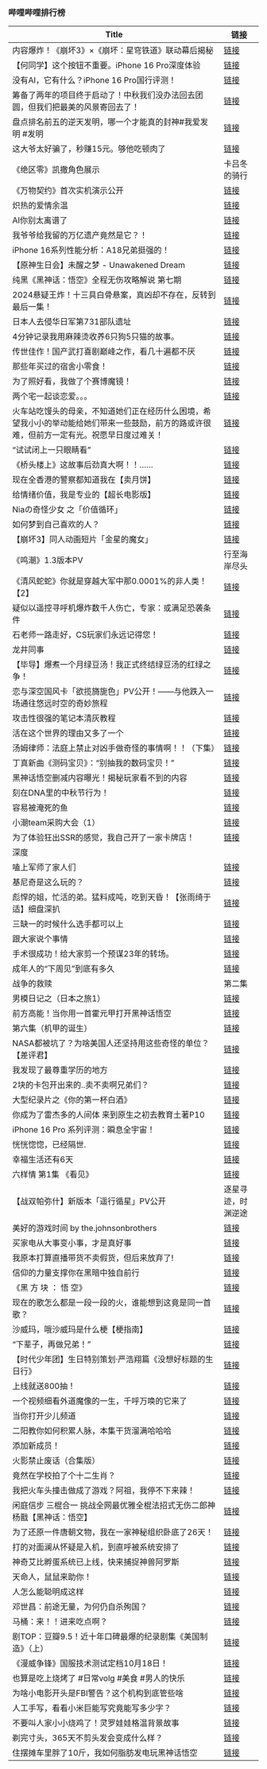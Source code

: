 ### 哔哩哔哩排行榜 
| **Title** | **链接** |
| ----- | ---- |
| 内容爆炸！《崩坏3》×《崩坏：星穹铁道》联动幕后揭秘 | [链接](https://b23.tv/BV1YUtVeREs3) |
| 【何同学】这个按钮不重要。iPhone 16 Pro深度体验 | [链接](https://b23.tv/BV1zWtjezEAL) |
| 没有AI，它有什么？iPhone 16 Pro国行评测！ | [链接](https://b23.tv/BV1yXtjeSEDZ) |
| 筹备了两年的项目终于启动了！中秋我们没办法回去团圆，但我们把最美的风景寄回去了！ | [链接](https://b23.tv/BV1SYtYeqEMT) |
| 盘点排名前五的逆天发明，哪一个才能真的封神#我爱发明 #发明 | [链接](https://b23.tv/BV1bjtoeiE7N) |
| 这大爷太好骗了，秒赚15元。够他吃顿肉了 | [链接](https://b23.tv/BV1RutLeFEwn) |
| 《绝区零》凯撒角色展示 | 卡吕冬的骑行 | [链接](https://b23.tv/BV1ektXeAEcW) |
| 《万物契约》首次实机演示公开 | [链接](https://b23.tv/BV1fwt7ekECF) |
| 炽热的爱情余温 | [链接](https://b23.tv/BV1HutWeAEvP) |
| AI你别太离谱了 | [链接](https://b23.tv/BV1RCteeUEAx) |
| 我爷爷给我留的万亿遗产竟然是它？！ | [链接](https://b23.tv/BV1G3tieJET7) |
| iPhone 16系列性能分析：A18兄弟挺强的！ | [链接](https://b23.tv/BV178tEeVEMD) |
| 【原神生日会】未醒之梦 - Unawakened Dream | [链接](https://b23.tv/BV1Xs4meLEWL) |
| 纯黑《黑神话：悟空》全程无伤攻略解说 第七期 | [链接](https://b23.tv/BV1jJtGedEkF) |
| 2024悬疑王炸！十三具白骨悬案，真凶却不存在，反转到最后一集！ | [链接](https://b23.tv/BV1SvtWe5EVg) |
| 日本人去侵华日军第731部队遗址 | [链接](https://b23.tv/BV1NktWe6ERE) |
| 4分钟记录我用麻辣烫收养6只狗5只猫的故事。 | [链接](https://b23.tv/BV1czbceMEKb) |
| 传世佳作！国产武打喜剧巅峰之作，看几十遍都不厌 | [链接](https://b23.tv/BV1pVtjejEkw) |
| 那些年买过的宿舍小零食！ | [链接](https://b23.tv/BV16QtHeREnG) |
| 为了照好看，我做了个赛博魔镜！ | [链接](https://b23.tv/BV1uutaePEyh) |
| 两个宅一起谈恋爱。。。 | [链接](https://b23.tv/BV1QbtWeEEXL) |
| 火车站吃馒头的母亲，不知道她们正在经历什么困境，希望我小小的举动能给她们带来一些鼓励，前方的路或许很难，但前方一定有光。祝愿早日度过难关！ | [链接](https://b23.tv/BV1fRtYepEhu) |
| “试试闭上一只眼睛看” | [链接](https://b23.tv/BV1MntieVEje) |
| 《桥头楼上》这故事后劲真大啊！！…… | [链接](https://b23.tv/BV1o1tLevELX) |
| 现在全香港的警察都知道我在【卖月饼】 | [链接](https://b23.tv/BV1wztQejEpL) |
| 给情绪价值，我是专业的【超长电影版】 | [链接](https://b23.tv/BV16cbceAEHz) |
| Niaの奇怪少女 之「价值循环」 | [链接](https://b23.tv/BV1fVtWebEiN) |
| 如何梦到自己喜欢的人？ | [链接](https://b23.tv/BV1fg4meRE3U) |
| 【崩坏3】同人动画短片「金星的魔女」 | [链接](https://b23.tv/BV1R849eKE8h) |
| 《鸣潮》1.3版本PV | 行至海岸尽头 | [链接](https://b23.tv/BV1SJtfeGELi) |
| 《清风蛇蛇》你就是穿越大军中那0.0001%的非人类！【2】 | [链接](https://b23.tv/BV1PRtjeEEG9) |
| 疑似以遥控寻呼机爆炸数千人伤亡，专家：或满足恐袭条件 | [链接](https://b23.tv/BV1QVtLe4EQd) |
| 石老师一路走好，CS玩家们永远记得您！ | [链接](https://b23.tv/BV1uCtjedELw) |
| 龙井同事 | [链接](https://b23.tv/BV1zEt5eNEbY) |
| 【毕导】爆煮一个月绿豆汤！我正式终结绿豆汤的红绿之争！ | [链接](https://b23.tv/BV1T9tXeREPV) |
| 恋与深空国风卡「欲揽旖旎色」PV公开！——与他跌入一场通往悠远时空的奇妙旅程 | [链接](https://b23.tv/BV1yxtoe8E5c) |
| 攻击性很强的笔记本清灰教程 | [链接](https://b23.tv/BV19mtie9ECb) |
| 活在这个世界的理由又多了一个 | [链接](https://b23.tv/BV1awtEeaEwJ) |
| 汤姆律师：法庭上禁止对凶手做奇怪的事情啊！！（下集） | [链接](https://b23.tv/BV14athe8Emh) |
| 丁真新曲《测码宝贝》：“别抽我的数码宝贝！” | [链接](https://b23.tv/BV1eNtieWEZH) |
| 黑神话悟空删减内容曝光！揭秘玩家看不到的内容 | [链接](https://b23.tv/BV1WPtHeZEPW) |
| 刻在DNA里的中秋节行为！ | [链接](https://b23.tv/BV1dNtse9En8) |
| 容易被淹死的鱼 | [链接](https://b23.tv/BV1UetHeTEs2) |
| 小潮team采购大会（1） | [链接](https://b23.tv/BV1WstpeAED3) |
| 为了体验狂出SSR的感觉，我自己开了一家卡牌店！ | [链接](https://b23.tv/BV1FgtHe9E6U) |
| 深度|| 隋末的乱世有多残酷？李世民接手了怎样的跌停大盘？ | [链接](https://b23.tv/BV13ktEeNEoK) |
| 嗑上军师了家人们 | [链接](https://b23.tv/BV1NKtWeKEBA) |
| 基尼奇是这么玩的？ | [链接](https://b23.tv/BV19ytpe7Eev) |
| 彪悍的姐，忙活的弟。猛料成吨，吃到天昏！【张雨绮于适】细盘深扒 | [链接](https://b23.tv/BV1TFtZeTE4M) |
| 三缺一的时候什么选手都可以上 | [链接](https://b23.tv/BV1uBt5eHExN) |
| 跟大家说个事情 | [链接](https://b23.tv/BV1TXtneKEXp) |
| 手术很成功！给大家剪一个预谋23年的转场。 | [链接](https://b23.tv/BV1eGbceREWA) |
| 成年人的“下周见”到底有多久 | [链接](https://b23.tv/BV1xHtpeNEJA) |
| 战争的救赎|第二集 | [链接](https://b23.tv/BV1RytVetEqB) |
| 男模日记之（日本之旅1） | [链接](https://b23.tv/BV1GytnerEbm) |
| 前方高能！当你用一首霍元甲打开黑神话悟空 | [链接](https://b23.tv/BV1b5tReFEb8) |
| 第六集（机甲的诞生） | [链接](https://b23.tv/BV19htxedEYV) |
| NASA都被坑了？为啥美国人还坚持用这些奇怪的单位？【差评君】 | [链接](https://b23.tv/BV1n8tpefEfV) |
| 我发现了最尊重学历的地方 | [链接](https://b23.tv/BV1NAtWeTEdW) |
| 2块的卡包开出来的..卖不卖啊兄弟们？ | [链接](https://b23.tv/BV1j1tse4EMK) |
| 大型纪录片之《你的第一杯白酒》 | [链接](https://b23.tv/BV1zVtYeHEp2) |
| 你成为了雷杰多的人间体 来到原生之初去教育土著P10 | [链接](https://b23.tv/BV1vwteemEpx) |
| iPhone 16 Pro 系列评测：瞬息全宇宙！ | [链接](https://b23.tv/BV1pGt5euEyh) |
| 恍恍惚惚，已经隔世. | [链接](https://b23.tv/BV1nJ4deQE9j) |
| 幸福生活还有6天 | [链接](https://b23.tv/BV1RJtHe2EWG) |
| 六样情 第1集 《看见》 | [链接](https://b23.tv/BV1YptMeMEcV) |
| 【战双帕弥什】新版本「遥行循星」PV公开 | 逐星寻迹，时渊逆途 | [链接](https://b23.tv/BV1git5eXECF) |
| 美好的游戏时间 by the.johnsonbrothers | [链接](https://b23.tv/BV1vwt3eJEmv) |
| 买家电从大事变小事，才是真好事 | [链接](https://b23.tv/BV1dRtQeNEex) |
| 我原本打算直播带货不卖假货，但后来放弃了! | [链接](https://b23.tv/BV1SJtLeWEtT) |
| 信仰的力量支撑你在黑暗中独自前行 | [链接](https://b23.tv/BV1xPtWeiEs6) |
| 《黑 方 块 ： 悟 空》 | [链接](https://b23.tv/BV1jptWeWENV) |
| 现在的歌怎么都是一段一段的火，谁能想到这竟是同一首歌？ | [链接](https://b23.tv/BV111tveTEjv) |
| 沙威玛，哦沙威玛是什么梗【梗指南】 | [链接](https://b23.tv/BV18QtpeyEuM) |
| “下辈子，再做兄弟！” | [链接](https://b23.tv/BV1AytHehEc2) |
| 【时代少年团】生日特别策划·严浩翔篇《没想好标题的生日行》 | [链接](https://b23.tv/BV1mktZeqEc4) |
| 上线就送800抽！ | [链接](https://b23.tv/BV1sBthexE8u) |
| 一个视频细看外道魔像的一生，千呼万唤的它来了 | [链接](https://b23.tv/BV1ARtjeEEo1) |
| 当你打开少儿频道 | [链接](https://b23.tv/BV1Q8tve7Eb3) |
| 二阳教你如何积累人脉，本集干货溜满哈哈哈 | [链接](https://b23.tv/BV1JatpetEiW) |
| 添加新成员！ | [链接](https://b23.tv/BV1RCteeUEHp) |
| 火影禁止废话（合集版） | [链接](https://b23.tv/BV1mCtxe2EHJ) |
| 竟然在学校拍了个十二生肖？ | [链接](https://b23.tv/BV12WtserE5t) |
| 我把火车头撞击做成了游戏？阿祖，我停不下来辣！ | [链接](https://b23.tv/BV1L4t5efEwC) |
| 闲庭信步 三棍合一 挑战全网最优雅全棍法招式无伤二郎神杨戬【黑神话：悟空】 | [链接](https://b23.tv/BV15EtgeUEaD) |
| 为了还原一件唐朝文物，我在一家神秘组织卧底了26天！ | [链接](https://b23.tv/BV1titYevEzT) |
| 打的对面澜从怀疑是入机，到直呼被系统安排了 | [链接](https://b23.tv/BV1u4tQesE8V) |
| 神奇艾比孵蛋系统已上线，快来捕捉神兽阿罗斯 | [链接](https://b23.tv/BV1jEtHeEENB) |
| 天命人，鼠鼠来助你！ | [链接](https://b23.tv/BV1Fot5euEo4) |
| 人怎么能聪明成这样 | [链接](https://b23.tv/BV1ZiteeWEM7) |
| 邓世昌：前途无量，为何仍自杀殉国？ | [链接](https://b23.tv/BV13at5exEog) |
| 马桶：来！！进来吃点啊？ | [链接](https://b23.tv/BV1Mrt5eJEi8) |
| 剧TOP：豆瓣9.5！近十年口碑最爆的纪录剧集《美国制造》（上） | [链接](https://b23.tv/BV1ePteejEy4) |
| 《漫威争锋》国服技术测试定档10月18日！ | [链接](https://b23.tv/BV1MXtneKEpz) |
| 也算是吃上烧烤了 #日常volg #美食 #男人的快乐 | [链接](https://b23.tv/BV1BitpeREY9) |
| 为啥小电影开头是FBI警告？这个机构到底管些啥 | [链接](https://b23.tv/BV1bDtneqEBB) |
| 人工手写，看看小米巨能写究竟能写多少字？ | [链接](https://b23.tv/BV1E8tXe3E7q) |
| 不要叫人家小小烧鸡了！灵罗娃娃格温背景故事 | [链接](https://b23.tv/BV1RZtQeAET3) |
| 剃完寸头，365天不剪头发会变成什么样？ | [链接](https://b23.tv/BV1ShtHeuERJ) |
| 住摆摊车里胖了10斤，我如何脂肪发电玩黑神话悟空 | [链接](https://b23.tv/BV1octVeoE2D) |
